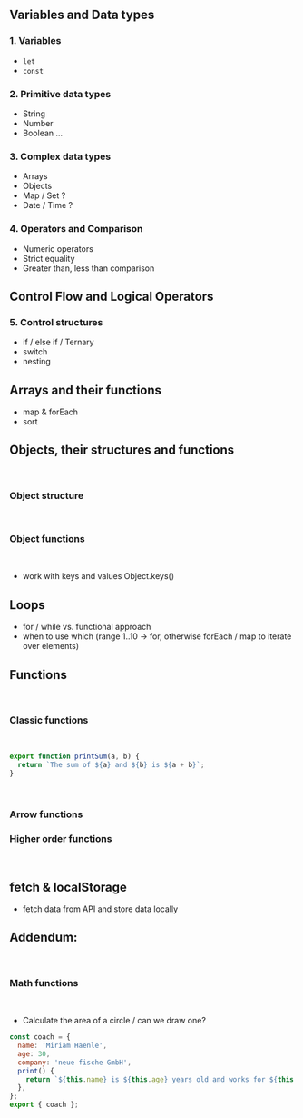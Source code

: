 ## Variables and Data types

### 1. Variables

- `let`
- `const`

### 2. Primitive data types

- String
- Number
- Boolean
  ...

### 3. Complex data types

- Arrays
- Objects
- Map / Set ?
- Date / Time ?
  ​

### 4. Operators and Comparison

- Numeric operators
- Strict equality
- Greater than, less than comparison

## Control Flow and Logical Operators

### 5. Control structures

- if / else if / Ternary
- switch
- nesting
  ​

## Arrays and their functions

- map & forEach
- sort
  ​

## Objects, their structures and functions

​

### Object structure

​

### Object functions

​

- work with keys and values Object.keys()
  ​

## Loops

- for / while vs. functional approach
- when to use which (range 1..10 -> for, otherwise forEach / map to iterate over elements)
  ​

## Functions

​

### Classic functions

​

```javascript
export function printSum(a, b) {
  return `The sum of ${a} and ${b} is ${a + b}`;
}
```

​

### Arrow functions

### Higher order functions

​

## fetch & localStorage

- fetch data from API and store data locally
  ​

## Addendum:

​

### Math functions

​

- Calculate the area of a circle / can we draw one?
  ​

```javascript
const coach = {
  name: 'Miriam Haenle',
  age: 30,
  company: 'neue fische GmbH',
  print() {
    return `${this.name} is ${this.age} years old and works for ${this.company}`;
  },
};
export { coach };
```
